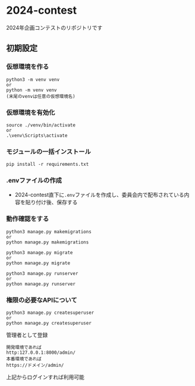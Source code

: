 # 2024-contest
2024年企画コンテストのリポジトリです

## 初期設定
### 仮想環境を作る

```
python3 -m venv venv
or
python -m venv venv
(末尾のvenvは任意の仮想環境名)
```

### 仮想環境を有効化

```
source ./venv/bin/activate
or
.\venv\Scripts\activate
```

### モジュールの一括インストール

```
pip install -r requirements.txt
```

### .envファイルの作成

- 2024-contest直下に`.env`ファイルを作成し、委員会内で配布されている内容を貼り付け後、保存する

### 動作確認をする

```
python3 manage.py makemigrations
or
python manage.py makemigrations
```

```
python3 manage.py migrate
or
python manage.py migrate
```

```
python3 manage.py runserver
or
python manage.py runserver
```

### 権限の必要なAPIについて

```
python3 manage.py createsuperuser
or
python manage.py createsuperuser
```

管理者として登録

```
開発環境であれば
http:127.0.0.1:8000/admin/
本番環境であれば
https://ドメイン/admin/
```

上記からログインすれば利用可能
